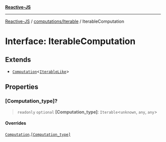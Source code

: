 [**Reactive-JS**](../../../README.md)

***

[Reactive-JS](../../../README.md) / [computations/Iterable](../README.md) / IterableComputation

# Interface: IterableComputation

## Extends

- [`Computation`](../../interfaces/Computation.md)\<[`IterableLike`](../../interfaces/IterableLike.md)\>

## Properties

### \[Computation\_type\]?

> `readonly` `optional` **\[Computation\_type\]**: `Iterable`\<`unknown`, `any`, `any`\>

#### Overrides

[`Computation`](../../interfaces/Computation.md).[`[Computation_type]`](../../interfaces/Computation.md#computation_type)
